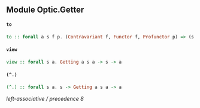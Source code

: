 ## Module Optic.Getter

#### `to`

``` purescript
to :: forall a s f p. (Contravariant f, Functor f, Profunctor p) => (s -> a) -> p a (f a) -> p s (f s)
```

#### `view`

``` purescript
view :: forall s a. Getting a s a -> s -> a
```

#### `(^.)`

``` purescript
(^.) :: forall s a. s -> Getting a s a -> a
```

_left-associative / precedence 8_


